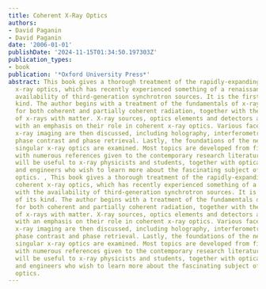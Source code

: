 ```yaml
---
title: Coherent X-Ray Optics
authors:
- David Paganin
- David Paganin
date: '2006-01-01'
publishDate: '2024-11-15T01:34:50.197303Z'
publication_types:
- book
publication: '*Oxford University Press*'
abstract: This book gives a thorough treatment of the rapidly-expanding field of coherent
  x-ray optics, which has recently experienced something of a renaissance with the
  availability of third-generation synchrotron sources. It is the first book of its
  kind. The author begins with a treatment of the fundamentals of x-ray diffraction
  for both coherent and partially coherent radiation, together with the interactions
  of x-rays with matter. X-ray sources, optics elements and detectors are then discussed,
  with an emphasis on their role in coherent x-ray optics. Various facets of coherent
  x-ray imaging are then discussed, including holography, interferometry, self imaging,
  phase contrast and phase retrieval. Lastly, the foundations of the new field of
  singular x-ray optics are examined. Most topics are developed from first principles,
  with numerous references given to the contemporary research literature. This book
  will be useful to x-ray physicists and students, together with optical physicists
  and engineers who wish to learn more about the fascinating subject of coherent x-ray
  optics. , This book gives a thorough treatment of the rapidly-expanding field of
  coherent x-ray optics, which has recently experienced something of a renaissance
  with the availability of third-generation synchrotron sources. It is the first book
  of its kind. The author begins with a treatment of the fundamentals of x-ray diffraction
  for both coherent and partially coherent radiation, together with the interactions
  of x-rays with matter. X-ray sources, optics elements and detectors are then discussed,
  with an emphasis on their role in coherent x-ray optics. Various facets of coherent
  x-ray imaging are then discussed, including holography, interferometry, self imaging,
  phase contrast and phase retrieval. Lastly, the foundations of the new field of
  singular x-ray optics are examined. Most topics are developed from first principles,
  with numerous references given to the contemporary research literature. This book
  will be useful to x-ray physicists and students, together with optical physicists
  and engineers who wish to learn more about the fascinating subject of coherent x-ray
  optics.
---
```

